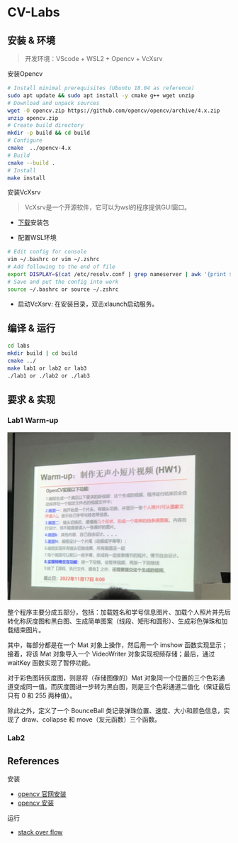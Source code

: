 # CV-Labs

## 安装 & 环境

> 开发环境：VScode + WSL2 + Opencv + VcXsrv

安装Opencv

``` bash
# Install minimal prerequisites (Ubuntu 18.04 as reference)
sudo apt update && sudo apt install -y cmake g++ wget unzip
# Download and unpack sources
wget -O opencv.zip https://github.com/opencv/opencv/archive/4.x.zip
unzip opencv.zip
# Create build directory
mkdir -p build && cd build
# Configure
cmake  ../opencv-4.x
# Build
cmake --build .
# Install
make install
```

安装VcXsrv

> VcXsrv是一个开源软件，它可以为wsl的程序提供GUI窗口。

+ [下载](https://sourceforge.net/projects/vcxsrv/)安装包

+ 配置WSL环境

``` bash
# Edit config for console
vim ~/.bashrc or vim ~/.zshrc
# Add following to the end of file
export DISPLAY=$(cat /etc/resolv.conf | grep nameserver | awk '{print $2}'):0
# Save and put the config into work
source ~/.bashrc or source ~/.zshrc
```

+ 启动VcXsrv: 在安装目录，双击xlaunch启动服务。

## 编译 & 运行

``` bash
cd labs
mkdir build | cd build
cmake ../
make lab1 or lab2 or lab3
./lab1 or ./lab2 or ./lab3
```

## 要求 & 实现

### Lab1 Warm-up

![request](./lab1-warm-up/lab1.JPG)

整个程序主要分成五部分，包括：加载姓名和学号信息图片、加载个人照片并先后转化称灰度图和黑白图、生成简单图案（线段、矩形和圆形）、生成彩色弹珠和加载结束图片。

其中，每部分都是在一个 Mat 对象上操作，然后用一个 imshow 函数实现显示；接着，将该 Mat 对象导入一个 VideoWriter 对象实现视频存储；最后，通过 waitKey 函数实现了暂停功能。

对于彩色图转灰度图，则是将（存储图像的）Mat 对象同一个位置的三个色彩通道变成同一值。而灰度图进一步转为黑白图，则是三个色彩通道二值化（保证最后只有 0 和 255 两种值）。

除此之外，定义了一个 BounceBall 类记录弹珠位置、速度、大小和颜色信息，实现了 draw、collapse 和 move（友元函数）三个函数。

### Lab2

## References

安装

+ [opencv 官网安装](https://docs.opencv.org/4.x/d7/d9f/tutorial_linux_install.html)
+ [opencv 安装](https://starrycat.me/wsl-1-opencv-compile-install-using-cmake.html)

运行

+ [stack over flow](https://stackoverflow.com/questions/63455427/fatal-error-opencv2-opencv-modules-hpp-no-such-file-or-directory-include-ope)
